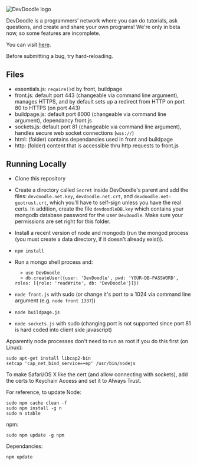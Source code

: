 ![DevDoodle logo](http://devdoodle.net/a/logo1.svg)

DevDoodle is a programmers' network where you can do tutorials, ask questions, and create and share your own programs! We're only in beta now, so some features are incomplete.

You can visit [here](http://devdoodle.net).

Before submitting a bug, try hard-reloading.

## Files

- essentials.js: `require()`d by front, buildpage
- front.js: default port 443 (changeable via command line argument), manages HTTPS, and by default sets up a redirect from HTTP on port 80 to HTTPS (on port 443)
- buildpage.js: default port 8000 (changeable via command line argument), dependancy front.js
- sockets.js: default port 81 (changeable via command line argument), handles secure web socket connections (`wss://`)
- html: (folder) contains dependancies used in front and buildpage
- http: (folder) content that is accessible thru http requests to front.js

## Running Locally

- Clone this repository
- Create a directory called `Secret` inside DevDoodle's parent and add the files: `devdoodle.net.key`, `devdoodle.net.crt`, and `devdoodle.net-geotrust.crt`, which you'll have to self-sign unless you have the real certs. In addition, create the file `devdoodleDB.key` which contains your mongodb database password for the user `DevDoodle`. Make sure your permissions are set right for this folder.
- Install a recent version of node and mongodb (run the mongod process (you must create a data directory, if it doesn't already exist)).
- `npm install`
- Run a mongo shell process and:

		> use DevDoodle
		> db.createUser({user: 'DevDoodle', pwd: 'YOUR-DB-PASSWORD', roles: [{role: 'readWrite', db: 'DevDoodle'}]})
- `node front.js` with sudo (or change it's port to ≥ 1024 via command line argument (e.g. `node front 1337`))
- `node buildpage.js`
- `node sockets.js` with sudo (changing port is not supported since port 81 is hard coded into client side javascript)

Apparently node processes don't need to run as root if you do this first (on Linux):

	sudo apt-get install libcap2-bin
	setcap 'cap_net_bind_service=+ep' /usr/bin/nodejs

To make Safari/OS X like the cert (and allow connecting with sockets), add the certs to Keychain Access and set it to Always Trust.

For reference, to update Node:

    sudo npm cache clean -f
    sudo npm install -g n
    sudo n stable

npm:

    sudo npm update -g npm

Dependancies:

    npm update
